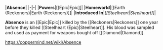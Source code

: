 |**Absence**|
|-|-|
|**Powers**|[[Epic\|Epic]]|
|**Homeworld**|[[Earth (Reckoners)\|Earth (Reckoners)]]|
|**Introduced In**|*[[Steelheart\|Steelheart]]*|

**Absence** is an [[Epic\|Epic]] killed by the [[Reckoners\|Reckoners]] one year before they killed [[Steelheart (Epic)\|Steelheart]]. His blood was sampled and used as payment for weapons bought off [[Diamond\|Diamond]].




https://coppermind.net/wiki/Absence